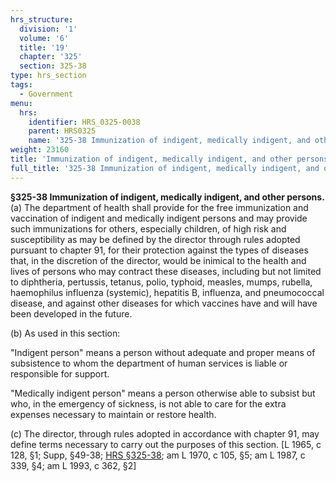 ```yaml
---
hrs_structure:
  division: '1'
  volume: '6'
  title: '19'
  chapter: '325'
  section: 325-38
type: hrs_section
tags:
  - Government
menu:
  hrs:
    identifier: HRS_0325-0038
    parent: HRS0325
    name: '325-38 Immunization of indigent, medically indigent, and other persons'
weight: 23160
title: 'Immunization of indigent, medically indigent, and other persons'
full_title: '325-38 Immunization of indigent, medically indigent, and other persons'
---
```

**§325-38 Immunization of indigent, medically indigent, and other persons.** (a) The department of health shall provide for the free immunization and vaccination of indigent and medically indigent persons and may provide such immunizations for others, especially children, of high risk and susceptibility as may be defined by the director through rules adopted pursuant to chapter 91, for their protection against the types of diseases that, in the discretion of the director, would be inimical to the health and lives of persons who may contract these diseases, including but not limited to diphtheria, pertussis, tetanus, polio, typhoid, measles, mumps, rubella, haemophilus influenza (systemic), hepatitis B, influenza, and pneumococcal disease, and against other diseases for which vaccines have and will have been developed in the future.

(b) As used in this section:

"Indigent person" means a person without adequate and proper means of subsistence to whom the department of human services is liable or responsible for support.

"Medically indigent person" means a person otherwise able to subsist but who, in the emergency of sickness, is not able to care for the extra expenses necessary to maintain or restore health.

(c) The director, through rules adopted in accordance with chapter 91, may define terms necessary to carry out the purposes of this section. [L 1965, c 128, §1; Supp, §49-38; [HRS §325-38](/title-19/chapter-325/section-325-38/); am L 1970, c 105, §5; am L 1987, c 339, §4; am L 1993, c 362, §2]